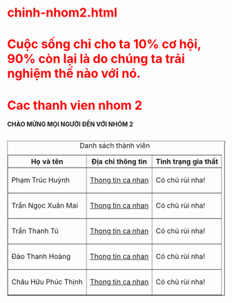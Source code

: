 # chinh-nhom2.html
<!DOCTYPE html>  
<html>  
<head>  
    <title>NHOM 2</title> 
    <title>Logan của chúng tớ là:</title>  
    <style>	
	  h1 {color: red;}
    </style>  
</head>  
<body>  
   <h1> <div class="logan"><strong>Cuộc sống chỉ cho ta 10% cơ hội, 90% còn lại là do chúng ta trải nghiệm thế nào với nó.</strong></div> </h1>
</body>  
<body>  
    <div>  
        <h1>Cac thanh vien nhom 2 </h1>
    </div>
<table border="1" cellspacing="0">
<caption>Danh sách thành viên</caption> 
  <tr>
    <th> Họ và tên </th>
    <th> Địa chỉ thông tin </th>
    <th>Tình trạng gia thất</th>
  </tr>
  <tr>
    <td> Phạm Trúc Huỳnh</td>
    <td><p><a href="https://huynh11927.github.io/profile-huynh.html/?fbclid=IwZXh0bgNhZW0CMTEAAR2VS6I5l4pqE-y0130NhyZMwkK3C3XJMxX8kIim7OEktj_yJHC0lmHGEiQ_aem_nCK9F3vRTMSP5U5Y27sUQQ"> Thong tin ca nhan</a></p>
    <td>Có chủ rùi nha!</td>
</td>
  </tr>
  <tr>
    <td> Trần Ngọc Xuân Mai</td>
    <td><p><a href="https://mai1210.github.io/maiiii/?fbclid=IwZXh0bgNhZW0CMTEAAR3-dBWLyFYxUjVhqEqAOi_HNqgwrKV7ZMgFNRy1KpqTxV9ZiYa-UQpgHS8_aem_Ins24YPTYd8-VaJT1sA4bQ"> Thong tin ca nhan</a></p>
     <td>Có chủ rùi nha!</td>
</td>
  </tr>
     <tr>
    <td> Trần Thanh Tú</td>
    <td><p><a href="https://tutranthanh.github.io/tutranthanh/?fbclid=IwZXh0bgNhZW0CMTEAAR1hbap9UjLFNSCLwepVrEaVlU8nf4t3gnFIERCHEE3YqoDpO8DiHBV_Sbg_aem_PvGUgO4lPrerT3AJgUUazw"> Thong tin ca nhan</a></p>
     <td>Có chủ rùi nha!</td>
</td>
     </tr>
   <tr>
    <td> Đào Thanh Hoàng</td>
    <td><p><a href="https://hoang-mak.github.io/hoang-mak/?fbclid=IwZXh0bgNhZW0CMTEAAR0d1moqXZbqUVUEeHv_8YRaufV54rgEYSszYchY4q_wfAdAzLgPHdmDPoo_aem_eJu-IEvMgReUwDD8xm6WAw"> Thong tin ca nhan</a></p>
     <td>Có chủ rùi nha!</td>
</td>
   </tr>
   <tr>
    <td> Châu Hữu Phúc Thịnh</td>
    <td><p><a href="https://phucthinhdeptrai.github.io/thinh/?fbclid=IwZXh0bgNhZW0CMTEAAR3yBY7KEmcHqRs_jPGv2YJOK_W9uELS1fcDXVzqq2DYc7HsFavKezIjawA_aem_Ock6-5P0StVw3sxNr2kWyA"> Thong tin ca nhan</a></p> 
    <td>Có chủ rùi nha!</td>
</td>
   </tr>
<p><strong> CHÀO MỪNG MỌI NGƯỜI ĐẾN VỚI NHÓM 2 </strong></p>  
<img
</body>  
</html>

